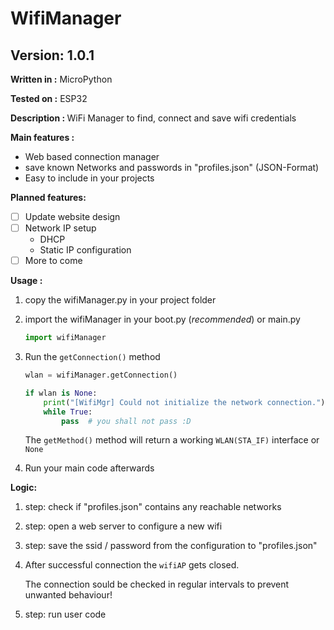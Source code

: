 # WifiManager
 
## Version: 1.0.1

<b>Written in  :</b>   MicroPython

<b>Tested on   :</b>   ESP32

<b>Description : </b> WiFi Manager to find, connect and save wifi credentials

<b>Main features :</b>

- Web based connection manager
- save known Networks and passwords in "profiles.json" (JSON-Format)
- Easy to include in your projects

<b>Planned features:</b>
  
- [ ] Update website design
- [ ] Network IP setup
    - DHCP 
    - Static IP configuration
- [ ] More to come

<b>Usage :</b>

1. copy the wifiManager.py in your project folder
2. import the wifiManager in your boot.py (_recommended_) or main.py 
   
    ```python
    import wifiManager
    ```
3. Run the `getConnection()` method

    ```python
    wlan = wifiManager.getConnection()

    if wlan is None:
        print("[WifiMgr] Could not initialize the network connection.")
        while True:
            pass  # you shall not pass :D
    ```
    The `getMethod()` method will return a working `WLAN(STA_IF)` interface or `None`

4. Run your main code afterwards

<b>Logic: </b>

1. step: check if "profiles.json" contains any reachable networks
2. step: open a web server to configure a new wifi
3. step: save the ssid / password from the configuration to "profiles.json"
4. After successful connection the `wifiAP` gets closed. 
   
    The connection sould be checked in regular intervals to prevent unwanted behaviour!  

5. step: run user code




